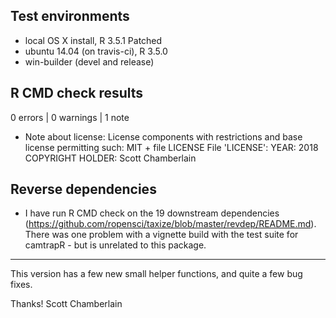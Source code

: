 ## Test environments

* local OS X install, R 3.5.1 Patched
* ubuntu 14.04 (on travis-ci), R 3.5.0
* win-builder (devel and release)

## R CMD check results

0 errors | 0 warnings | 1 note

* Note about license:
License components with restrictions and base license permitting such:
  MIT + file LICENSE
File 'LICENSE':
  YEAR: 2018
  COPYRIGHT HOLDER: Scott Chamberlain

## Reverse dependencies

* I have run R CMD check on the 19 downstream dependencies
(<https://github.com/ropensci/taxize/blob/master/revdep/README.md>).
There was one problem with a vignette build with the test suite for camtrapR - but is unrelated to this package.

------

This version has a few new small helper functions, and quite a few bug fixes.

Thanks!
Scott Chamberlain
